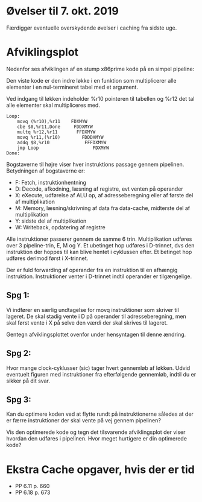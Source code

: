 # Øvelser til 7. okt. 2019


Færdiggør eventuelle overskydende øvelser i caching fra sidste uge.


# Afviklingsplot

Nedenfor ses afviklingen af en stump x86prime kode på en simpel pipeline:

Den viste kode er den indre løkke i en funktion som multiplicerer
alle elementer i en nul-termineret tabel med et argument.

Ved indgang til løkken indeholder %r10 pointeren til tabellen og
%r12 det tal alle elementer skal multipliceres med.

~~~
Loop:
    movq (%r10),%r11    FDXMYW
    cbe $0,%r11,Done     FDDXMYW
    multq %r12,%r11       FFDXMYW
    movq %r11,(%r10)        FDDDXMYW
    addq $8,%r10             FFFDXMYW
    jmp Loop                    FDXMYW
Done:
~~~

Bogstaverne til højre viser hver instruktions passage gennem pipelinen.
Betydningen af bogstaverne er:

 * F: Fetch, instruktionhentning
 * D: Decode, afkodning, læsning af registre, evt venten på operander
 * X: eXecute, udførelse af ALU op, af adresseberegning eller af første del af multiplikation
 * M: Memory, læsning/skrivning af data fra data-cache, midterste del af multiplikation
 * Y: sidste del af multiplikation
 * W: Writeback, opdatering af registre

Alle instruktioner passerer gennem de samme 6 trin. Multiplikation udføres over 3 pipeline-trin,
E, M og Y. Et ubetinget hop udføres i D-trinnet, dvs den instruktion der hoppes til kan blive
hentet i cyklussen efter. Et betinget hop udføres derimod først i X-trinnet.

Der er fuld forwarding af operander fra en instruktion til en afhængig instruktion.
Instruktioner venter i D-trinnet indtil operander er tilgængelige.

## Spg 1:

Vi indfører en særlig undtagelse for movq instruktioner som skriver til lageret.
De skal stadig vente i D på operander til adresseberegning, men skal først vente
i X på selve den værdi der skal skrives til lageret.

Gentegn afviklingsplottet ovenfor under hensyntagen til denne ændring.


## Spg 2:

Hvor mange clock-cyklusser (sic) tager hvert gennemløb af løkken. Udvid eventuelt figuren
med instruktioner fra efterfølgende gennemløb, indtil du er sikker på dit svar.


## Spg 3:

Kan du optimere koden ved at flytte rundt på instruktionerne således at der er færre
instruktioner der skal vente på vej gennem pipelinen?

Vis den optimerede kode og tegn det tilsvarende afviklingsplot der viser hvordan den udføres 
i pipelinen. Hvor meget hurtigere er din optimerede kode?


# Ekstra Cache opgaver, hvis der er tid

* PP 6.11 p. 660
* PP 6.18 p. 673


